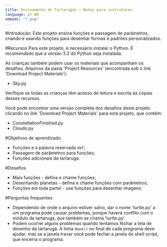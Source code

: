 ```yaml
---
title: Ensinamento de Tartarugas — Notas para instrutores
language: pt-BR
embeds: "*.png"
...
```


#Introdução:
Este projeto ensina funções e passagem de parâmetros, criando e usando funções para desenhar formas e padrões personalizados.

#Recursos
Para este projeto, é necessário instalar o Python. É recomendado que a versão 3.2 do Python seja instalada.

As crianças também podem usar os materiais que acompanham os desafios. Arquivos da pasta 'Project Resources' (encontrada sob o link 'Download Project Materials'):

+ Sky.py

Verifique se todas as crianças têm acesso de leitura e escrita às cópias desses recursos.

Você pode encontrar uma versão completa dos desafios deste projeto clicando no link 'Download Project Materials' para este projeto, que contém:

+ ConstellationFinished.py
+ Clouds.py

#Objetivos de aprendizado
+ Funções e a palavra reservada `def`;
+ Passagem de parâmetros para funções;
+ Funções adicionais da tartaruga.

#Desafios
+ Mais funções - defina e chame funções;
+ Desenhando planetas - defina e chame funções com parâmetros;
+ Funções em toda parte! - use funções para desenhar imagens.

#Perguntas frequentes
+ Dependendo de onde o arquivo estiver salvo, dar o nome 'turtle.py' a um programa pode causar problemas, porque haverá conflito com o módulo da tartaruga, que também se chama 'turtle.py'.
+ Podem ocorrer alguns problemas quando tentamos fechar a tela de desenho da tartaruga. A linha `done()` no final de cada programa deve ajudar, mas se a janela travar você pode fechar a janela do shell script, que encerra o programa.